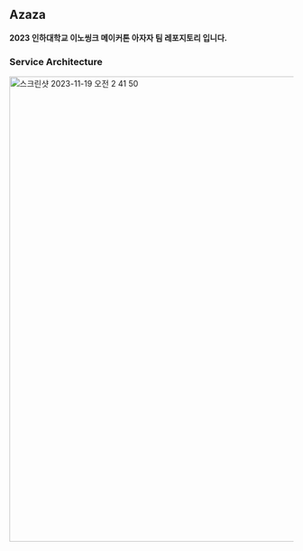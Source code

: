 ## Azaza

**2023 인하대학교 이노씽크 메이커톤 아자자 팀 레포지토리 입니다.**

### Service Architecture

<img width="824" alt="스크린샷 2023-11-19 오전 2 41 50" src="https://github.com/Innothink-Make-A-Thon/.github/assets/91695537/8ab7263d-1a20-4310-a70f-b4f3f92d28cb">


<!--

**Here are some ideas to get you started:**

🙋‍♀️ A short introduction - what is your organization all about?
🌈 Contribution guidelines - how can the community get involved?
👩‍💻 Useful resources - where can the community find your docs? Is there anything else the community should know?
🍿 Fun facts - what does your team eat for breakfast?
🧙 Remember, you can do mighty things with the power of [Markdown](https://docs.github.com/github/writing-on-github/getting-started-with-writing-and-formatting-on-github/basic-writing-and-formatting-syntax)
-->
